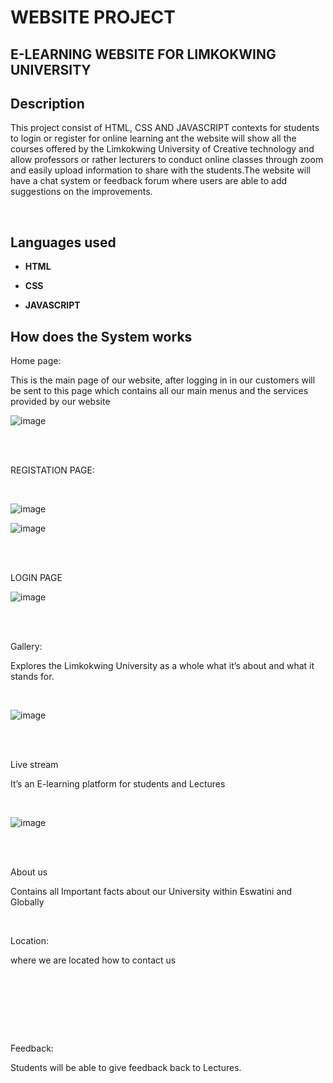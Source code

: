 <h1> WEBSITE PROJECT</h1>

<h2>	E-LEARNING WEBSITE FOR LIMKOKWING UNIVERSITY </h2>

<h2>Description</h2>

This project consist of HTML, CSS AND JAVASCRIPT contexts for students to login or register for online learning ant the website will show all the courses offered by the Limkokwing University of Creative technology and allow professors or rather lecturers to conduct online classes through zoom and easily upload information to share with the students.The website will have a chat system or feedback forum where users are able to add suggestions on the improvements.

<br />

<h2>Languages used</h2>

- <b>HTML</b> 

- <b>CSS</b>

- <b>JAVASCRIPT</b>

<h2>How does the System works</h2>


<p align=”center”>

 Home page:

This is the main page of our website, after logging in in our customers will be sent to this page which contains all our main menus and the services provided by our website




![image](https://github.com/user-attachments/assets/ec1ef86f-d6b8-4b25-9bc1-bca0b97c5cb1)




<br />

<br />

REGISTATION PAGE:

 <br/>


 
![image](https://github.com/user-attachments/assets/0db85d47-13d3-4aa8-a09a-e33e33530058)<br/>



![image](https://github.com/user-attachments/assets/0f49400a-f45b-49ed-a127-0b06a0934cd2)



<br />

<br />

LOGIN PAGE
 <br/>

![image](https://github.com/user-attachments/assets/dfa2d8ed-69d2-4e6b-a167-92643425c494)




<br />

<br />

Gallery:

Explores the Limkokwing University as a whole what it’s about and what it stands for.



  <br/>

![image](https://github.com/user-attachments/assets/e19d6f2e-e066-476d-832b-96d432259ae3)


<br />

<br />

Live stream

It’s an E-learning platform for students and Lectures



  <br/>

![image](https://github.com/user-attachments/assets/9439578f-f723-425b-bbfd-72f258a3e637)


<br />

<br/>

About us

Contains all Important facts about our University within Eswatini and Globally



 <br/>


 Location:

where we are located how to contact us 

<br />

<br/>  <br />

<br/>

Feedback:

Students will be able to give feedback back to   Lectures.
<br />

<br/><br />

<br/>

